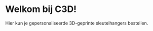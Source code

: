<!DOCTYPE html>
<html lang="nl">
<head>
    <meta charset="UTF-8">
    <meta name="viewport" content="width=device-width, initial-scale=1.0">
    <title>C3D</title>
</head>
<body>
    <h1>Welkom bij C3D!</h1>
    <p>Hier kun je gepersonaliseerde 3D-geprinte sleutelhangers bestellen.</p>
</body>
</html>
